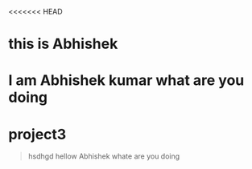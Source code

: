 <<<<<<< HEAD
# this is Abhishek
I am Abhishek kumar what are you doing
=======
# project3
>hsdhgd hellow Abhishek whate are you doing 
